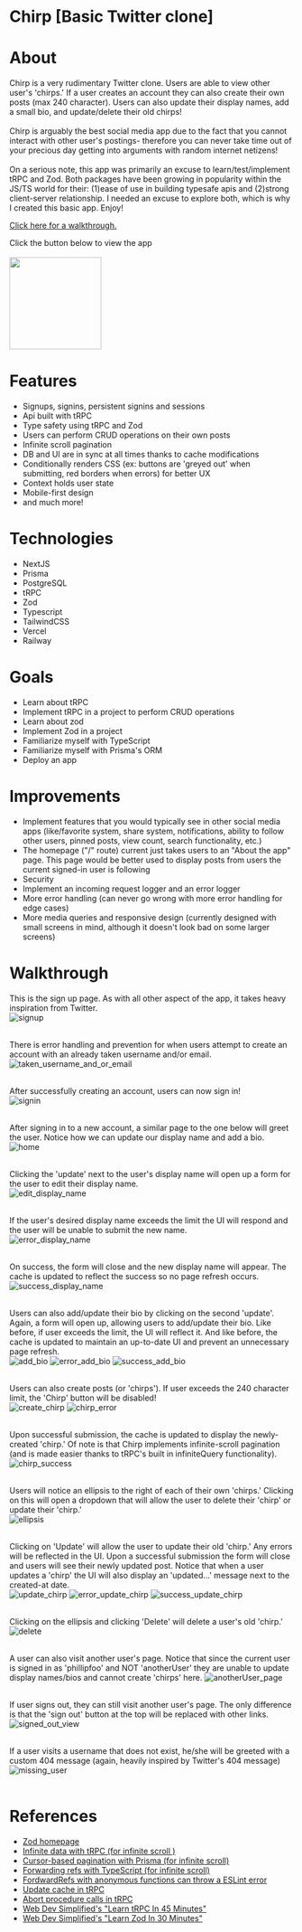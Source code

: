 # Chirp [Basic Twitter clone]

# About

Chirp is a very rudimentary Twitter clone. Users are able to view other user's 'chirps.' If a user creates an account they can also create their own posts (max 240 character). Users can also update their display names, add a small bio, and update/delete their old chirps! <br/><br/>Chirp is arguably the best social media app due to the fact that you cannot interact with other user's postings- therefore you can never take time out of your precious day getting into arguments with random internet netizens!
<br/><br/>
On a serious note, this app was primarily an excuse to learn/test/implement tRPC and Zod. Both packages have been growing in popularity within the JS/TS world for their: (1)ease of use in building typesafe apis and (2)strong client-server relationship. I needed an excuse to explore both, which is why I created this basic app. Enjoy!

[Click here for a walkthrough.](#walkthrough)

Click the button below to view the app
<br/>
<br/>
[<img src="https://raw.githubusercontent.com/pfoo360/Chirp/main/screenshots/logo.png" width="163px" />](https://chirp-seven.vercel.app/)

# Features

- Signups, signins, persistent signins and sessions
- Api built with tRPC
- Type safety using tRPC and Zod
- Users can perform CRUD operations on their own posts
- Infinite scroll pagination
- DB and UI are in sync at all times thanks to cache modifications
- Conditionally renders CSS (ex: buttons are 'greyed out' when submitting, red borders when errors) for better UX
- Context holds user state
- Mobile-first design
- and much more!

# Technologies

- NextJS
- Prisma
- PostgreSQL
- tRPC
- Zod
- Typescript
- TailwindCSS
- Vercel
- Railway

# Goals

- Learn about tRPC
- Implement tRPC in a project to perform CRUD operations
- Learn about zod
- Implement Zod in a project
- Familiarize myself with TypeScript
- Familiarize myself with Prisma's ORM
- Deploy an app

# Improvements

- Implement features that you would typically see in other social media apps (like/favorite system, share system, notifications, ability to follow other users, pinned posts, view count, search functionality, etc.)
- The homepage ("/" route) current just takes users to an "About the app" page. This page would be better used to display posts from users the current signed-in user is following
- Security
- Implement an incoming request logger and an error logger
- More error handling (can never go wrong with more error handling for edge cases)
- More media queries and responsive design (currently designed with small screens in mind, although it doesn't look bad on some larger screens)

# Walkthrough

This is the sign up page. As with all other aspect of the app, it takes heavy inspiration from Twitter. <br/>
![signup](/screenshots/1.png)
<br/>
<br/>

There is error handling and prevention for when users attempt to create an account with an already taken username and/or email. <br/>
![taken_username_and_or_email](/screenshots/2.png)
<br/>
<br/>

After successfully creating an account, users can now sign in! <br/>
![signin](/screenshots/3.png)
<br/>
<br/>

After signing in to a new account, a similar page to the one below will greet the user. Notice how we can update our display name and add a bio.<br/>
![home](/screenshots/4.png)
<br/>
<br/>

Clicking the 'update' next to the user's display name will open up a form for the user to edit their display name.<br/>
![edit_display_name](/screenshots/5.png)
<br/>
<br/>

If the user's desired display name exceeds the limit the UI will respond and the user will be unable to submit the new name.<br/>
![error_display_name](/screenshots/6.png)
<br/>
<br/>

On success, the form will close and the new display name will appear. The cache is updated to reflect the success so no page refresh occurs.<br/>
![success_display_name](/screenshots/7.png)
<br/>
<br/>

Users can also add/update their bio by clicking on the second 'update'. Again, a form will open up, allowing users to add/update their bio. Like before, if user exceeds the limit, the UI will reflect it. And like before, the cache is updated to maintain an up-to-date UI and prevent an unnecessary page refresh.<br/>
![add_bio](/screenshots/8.png)
![error_add_bio](/screenshots/9.png)
![success_add_bio](/screenshots/10.png)
<br/>
<br/>

Users can also create posts (or 'chirps'). If user exceeds the 240 character limit, the 'Chirp' button will be disabled!<br/>
![create_chirp](/screenshots/11.png)
![chirp_error](/screenshots/12.png)
<br/>
<br/>

Upon successful submission, the cache is updated to display the newly-created 'chirp.' Of note is that Chirp implements infinite-scroll pagination (and is made easier thanks to tRPC's built in infiniteQuery functionality).<br/>
![chirp_success](/screenshots/13.png)
<br/>
<br/>

Users will notice an ellipsis to the right of each of their own 'chirps.' Clicking on this will open a dropdown that will allow the user to delete their 'chirp' or update their 'chirp.'<br/>
![ellipsis](/screenshots/14.png)
<br/>
<br/>

Clicking on 'Update' will allow the user to update their old 'chirp.' Any errors will be reflected in the UI. Upon a successful submission the form will close and users will see their newly updated post. Notice that when a user updates a 'chirp' the UI will also display an 'updated...' message next to the created-at date.<br/>
![update_chirp](/screenshots/15.png)
![error_update_chirp](/screenshots/16.png)
![success_update_chirp](/screenshots/17.png)
<br/>
<br/>

Clicking on the ellipsis and clicking 'Delete' will delete a user's old 'chirp.'<br/>
![delete](/screenshots/18.png)
<br/>
<br/>

A user can also visit another user's page. Notice that since the current user is signed in as 'phillipfoo' and NOT 'anotherUser' they are unable to update display names/bios and cannot create 'chirps' here.
![anotherUser_page](/screenshots/19.png)
<br/>
<br/>

If user signs out, they can still visit another user's page. The only difference is that the 'sign out' button at the top will be replaced with other links.
![signed_out_view](/screenshots/20.png)
<br/>
<br/>

If a user visits a username that does not exist, he/she will be greeted with a custom 404 message (again, heavily inspired by Twitter's 404 message)
![missing_user](/screenshots/21.png)
<br/>
<br/>

# References

- [Zod homepage](https://zod.dev/)
- [Infinite data with tRPC (for infinite scroll )](https://trpc.io/docs/useInfiniteQuery)
- [Cursor-based pagination with Prisma (for infinite scroll)](https://www.prisma.io/docs/concepts/components/prisma-client/pagination#cursor-based-pagination)
- [Forwarding refs with TypeScript (for infinite scroll)](https://www.carlrippon.com/react-forwardref-typescript/)
- [FordwardRefs with anonymous functions can throw a ESLint error](https://stackoverflow.com/questions/71633713/error-component-definition-is-missing-display-name-react-display-name-with-reac)
- [Update cache in tRPC](https://trpc.io/docs/useContext)
- [Abort procedure calls in tRPC](https://trpc.io/docs/aborting-procedure-calls)
- [Web Dev Simplified's "Learn tRPC In 45 Minutes"](https://www.youtube.com/watch?v=UfUbBWIFdJs)
- [Web Dev Simplified's "Learn Zod In 30 Minutes"](https://www.youtube.com/watch?v=L6BE-U3oy80)
